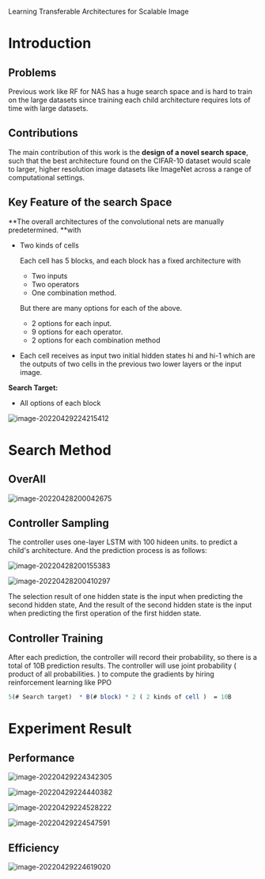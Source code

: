 Learning Transferable Architectures for Scalable Image

# Introduction

## Problems

Previous work like RF for NAS has a huge search space and is hard to train on the large datasets since training each child architecture requires lots of time with large datasets. 

## Contributions

The main contribution of this work is the **design of a novel search space**, such that the best architecture found on the CIFAR-10 dataset would scale to larger, higher resolution image datasets like ImageNet across a range of computational settings.

## Key Feature of the search Space

**The overall architectures of the convolutional nets are manually predetermined. **with 

- Two kinds of cells

  Each cell has 5 blocks, and each block has a fixed architecture with 

  - Two inputs
  - Two operators
  - One combination method. 

  But there are many options for each of the above.

  - 2 options for each input.
  - 9 options for each operator.
  - 2 options for each combination method

- Each cell receives as input two initial hidden states hi and hi-1 which are the outputs of two cells in the previous two lower layers or the input image.

**Search Target:**

- All options of each block

![image-20220429224215412](imgs/image-20220429224215412.png)

# Search Method

## OverAll

![image-20220428200042675](imgs/image-20220428200042675.png)

## Controller Sampling

The controller uses one-layer LSTM with 100 hideen units. to predict a child's architecture. And the prediction process is as follows:

![image-20220428200155383](imgs/image-20220428200155383.png)

![image-20220428200410297](imgs/image-20220428200410297.png)

The selection result of one hidden state is the input when predicting the second hidden state,  And the result of the second hidden state is the input when predicting the first operation of the first hidden state. 

## Controller Training

After each prediction, the controller will record their probability, so there is a total of 10B prediction results.  The controller will use joint probability ( product of all probabilities. ) to compute the gradients by hiring reinforcement learning like PPO

```mathematica
5(# Search target)  * B(# block) * 2 ( 2 kinds of cell )  = 10B
```

# Experiment Result

## Performance

![image-20220429224342305](imgs/image-20220429224342305.png)

![image-20220429224440382](imgs/image-20220429224440382.png)

![image-20220429224528222](imgs/image-20220429224528222.png)

![image-20220429224547591](imgs/image-20220429224547591.png)

## Efficiency

![image-20220429224619020](imgs/image-20220429224619020.png)